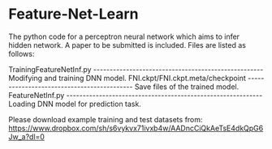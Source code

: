 # Feature-Net-Learn
The python code for a perceptron neural network which aims to infer hidden network. A paper to be submitted is included. Files are listed as follows:

TrainingFeatureNetInf.py ---------------------------------------------------- Modifying and training DNN model.
FNI.ckpt/FNI.ckpt.meta/checkpoint ------------------------------------------- Save files of the trained model.
FeatureNetInf.py ------------------------------------------------------------ Loading DNN model for prediction task.

Please download example training and test datasets from:
https://www.dropbox.com/sh/s6vykvx71ivxb4w/AADncCiQkAeTsE4dkQpG6Jw_a?dl=0
